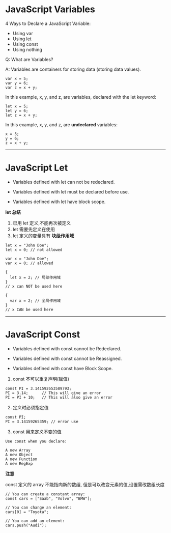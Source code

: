 # JavaScript Variables

4 Ways to Declare a JavaScript Variable:

- Using var
- Using let
- Using const
- Using nothing

Q: What are Variables?

A: Variables are containers for storing data (storing data values).
```
var x = 5;
var y = 6;
var z = x + y;
```

In this example, x, y, and z, are variables, declared with the let keyword:
```
let x = 5;
let y = 6;
let z = x + y;
```

In this example, x, y, and z, are **undeclared** variables:
```
x = 5;
y = 6;
z = x + y;
```

---

# JavaScript Let

- Variables defined with let can not be redeclared.

- Variables defined with let must be declared before use.

- Variables defined with let have block scope.

**let 总结**
1. 已用 let 定义,不能再次被定义
2. let 需要先定义在使用
3. let 定义的变量具有 **块级作用域**

```
let x = "John Doe";
let x = 0; // not allowed

var x = "John Doe";
var x = 0; // allowed
```

```
{
  let x = 2; // 局部作用域
}
// x can NOT be used here

{
  var x = 2; // 全局作用域
}
// x CAN be used here
```

---

# JavaScript Const

- Variables defined with const cannot be Redeclared.

- Variables defined with const cannot be Reassigned.

- Variables defined with const have Block Scope.

1. const 不可以重复声明(赋值)
```
const PI = 3.141592653589793;
PI = 3.14;      // This will give an error
PI = PI + 10;   // This will also give an error
```

2. 定义时必须指定值
```
const PI;
PI = 3.14159265359; // error use
```

3. const 用来定义不变的值

```
Use const when you declare:

A new Array
A new Object
A new Function
A new RegExp
```

**注意**

const 定义的 array 不能指向新的数组, 但是可以改变元素的值,设置需改数组长度

```
// You can create a constant array:
const cars = ["Saab", "Volvo", "BMW"];

// You can change an element:
cars[0] = "Toyota";

// You can add an element:
cars.push("Audi");
```

